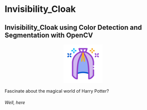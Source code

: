 # Invisibility_Cloak
## Invisibility_Cloak using Color Detection and Segmentation with OpenCV
<p align="center">
<img src="https://github.com/DevLab-umontp/InvisibilityCloak/blob/master/ressources/logo.png" alt="Logo" width="125" align=center/> </p>

Fascinate about the magical world of Harry Potter? 
###### Well, here
